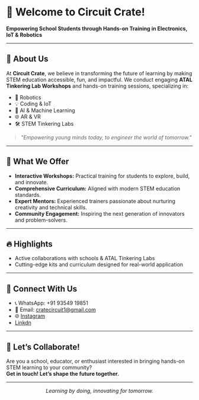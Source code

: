 

# 👋 Welcome to Circuit Crate!

**Empowering School Students through Hands-on Training in Electronics, IoT & Robotics**

---

## 🚀 About Us

At **Circuit Crate**, we believe in transforming the future of learning by making STEM education accessible, fun, and impactful. We conduct engaging **ATAL Tinkering Lab Workshops** and hands-on training sessions, specializing in:

- 🤖 Robotics
- 💡 Coding & IoT
- 🧠 AI & Machine Learning
- 🌐 AR & VR
- 🛠️ STEM Tinkering Labs

> *"Empowering young minds today, to engineer the world of tomorrow."*

---

## 🌟 What We Offer

- **Interactive Workshops:** Practical training for students to explore, build, and innovate.
- **Comprehensive Curriculum:** Aligned with modern STEM education standards.
- **Expert Mentors:** Experienced trainers passionate about nurturing creativity and technical skills.
- **Community Engagement:** Inspiring the next generation of innovators and problem-solvers.

---

## 🔥 Highlights


- Active collaborations with schools & ATAL Tinkering Labs
- Cutting-edge kits and curriculum designed for real-world application

---

## 📢 Connect With Us

- 📞 WhatsApp: +91 93549 19851
- 📧 Email: cratecircuit1@gmail.com
- 🌐 [Instagram](https://www.instagram.com/circuit_crate_)
- [Linkdn]([https://www.instagram.com/circuit_crate_](https://www.linkedin.com/in/circuit-crate-73b187371/))

---

## 💬 Let’s Collaborate!
Are you a school, educator, or enthusiast interested in bringing hands-on STEM learning to your community?  
**Get in touch! Let’s shape the future together.**

---

<p align="center">
  <em>Learning by doing, innovating for tomorrow.</em>
</p>
